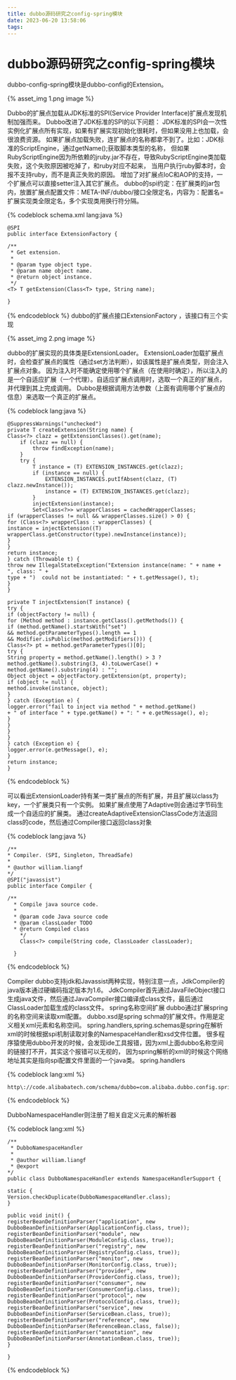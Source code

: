 ```yaml
---
title: dubbo源码研究之config-spring模块
date: 2023-06-20 13:58:06
tags:
---
```

# dubbo源码研究之config-spring模块

dubbo-config-spring模块是dubbo-config的Extension。

{% asset_img 1.png  image %}

Dubbo的扩展点加载从JDK标准的SPI(Service Provider Interface)扩展点发现机制加强而来。
Dubbo改进了JDK标准的SPI的以下问题：
JDK标准的SPI会一次性实例化扩展点所有实现，如果有扩展实现初始化很耗时，但如果没用上也加载，会很浪费资源。
如果扩展点加载失败，连扩展点的名称都拿不到了。比如：JDK标准的ScriptEngine，通过getName();获取脚本类型的名称，
但如果RubyScriptEngine因为所依赖的jruby.jar不存在，导致RubyScriptEngine类加载失败，这个失败原因被吃掉了，和ruby对应不起来，
当用户执行ruby脚本时，会报不支持ruby，而不是真正失败的原因。
增加了对扩展点IoC和AOP的支持，一个扩展点可以直接setter注入其它扩展点。
dubbo的spi约定：在扩展类的jar包内，放置扩展点配置文件：META-INF/dubbo/接口全限定名，内容为：配置名=扩展实现类全限定名，多个实现类用换行符分隔。

{% codeblock schema.xml lang:java   %}
    
    @SPI
    public interface ExtensionFactory {

    /** 
     * Get extension. 
     *  
     * @param type object type. 
     * @param name object name. 
     * @return object instance. 
     */  
    <T> T getExtension(Class<T> type, String name);  

    }
{% endcodeblock %}
dubbo的扩展点接口ExtensionFactory ，该接口有三个实现

{% asset_img 2.png  image %}

dubbo的扩展实现的具体类是ExtensionLoader。
ExtensionLoader加载扩展点时，会检查扩展点的属性（通过set方法判断），如该属性是扩展点类型，则会注入扩展点对象。
因为注入时不能确定使用哪个扩展点（在使用时确定），所以注入的是一个自适应扩展（一个代理）。自适应扩展点调用时，选取一个真正的扩展点，并代理到其上完成调用。
Dubbo是根据调用方法参数（上面有调用哪个扩展点的信息）来选取一个真正的扩展点。


{% codeblock  lang:java   %}

    @SuppressWarnings("unchecked")  
    private T createExtension(String name) {  
    Class<?> clazz = getExtensionClasses().get(name);  
        if (clazz == null) {  
            throw findException(name);  
        }  
        try {  
            T instance = (T) EXTENSION_INSTANCES.get(clazz);  
            if (instance == null) {  
                EXTENSION_INSTANCES.putIfAbsent(clazz, (T) clazz.newInstance());  
                instance = (T) EXTENSION_INSTANCES.get(clazz);  
            }  
            injectExtension(instance);  
            Set<Class<?>> wrapperClasses = cachedWrapperClasses;  
    if (wrapperClasses != null && wrapperClasses.size() > 0) {  
    for (Class<?> wrapperClass : wrapperClasses) {  
    instance = injectExtension((T) wrapperClass.getConstructor(type).newInstance(instance));  
    }  
    }  
    return instance;  
    } catch (Throwable t) {  
    throw new IllegalStateException("Extension instance(name: " + name + ", class: " +  
    type + ")  could not be instantiated: " + t.getMessage(), t);  
    }  
    }

    private T injectExtension(T instance) {  
    try {  
    if (objectFactory != null) {  
    for (Method method : instance.getClass().getMethods()) {  
    if (method.getName().startsWith("set")  
    && method.getParameterTypes().length == 1  
    && Modifier.isPublic(method.getModifiers())) {  
    Class<?> pt = method.getParameterTypes()[0];  
    try {  
    String property = method.getName().length() > 3 ? method.getName().substring(3, 4).toLowerCase() + method.getName().substring(4) : "";  
    Object object = objectFactory.getExtension(pt, property);  
    if (object != null) {  
    method.invoke(instance, object);  
    }  
    } catch (Exception e) {  
    logger.error("fail to inject via method " + method.getName()  
    + " of interface " + type.getName() + ": " + e.getMessage(), e);  
    }  
    }  
    }  
    }  
    } catch (Exception e) {  
    logger.error(e.getMessage(), e);  
    }  
    return instance;  
    }
{% endcodeblock %}

可以看出ExtensionLoader持有某一类扩展点的所有扩展，并且扩展以class为key，一个扩展类只有一个实例。
如果扩展点使用了Adaptive则会通过字节码生成一个自适应的扩展类。
通过createAdaptiveExtensionClassCode方法返回class的code，然后通过Compiler接口返回class对象

{% codeblock  lang:java   %}
    
    /**
    * Compiler. (SPI, Singleton, ThreadSafe)
    * 
    * @author william.liangf
    */  
    @SPI("javassist")  
    public interface Compiler {

    /**
      * Compile java source code.
      *
      * @param code Java source code
      * @param classLoader TODO
      * @return Compiled class
        */  
        Class<?> compile(String code, ClassLoader classLoader);

      }

{% endcodeblock %}

Compiler dubbo支持jdk和Javassist两种实现，特别注意一点，JdkCompiler的java版本通过硬编码指定版本为1.6。
JdkCompiler首先通过JavaFileObject接口生成java文件，然后通过JavaCompiler接口编译成class文件，最后通过ClassLoader加载生成的class文件。
spring名称空间扩展
dubbo通过扩展spring的名称空间来读取xml配置。
dubbo.xsd是spring schma的扩展文件。作用是定义相关xml元素和名称空间。
spring.handlers,spring.schemas是spring在解析xml的时候根据spi机制读取对象的NamespaceHandler和xsd文件位置。
很多程序猿使用dubbo开发的时候，会发现ide工具报错，因为xml上面dubbo名称空间的链接打不开，其实这个报错可以无视的，
因为spring解析的xml的时候这个网络地址其实是指向spi配置文件里面的一个java类。
spring.handlers

{% codeblock  lang:xml   %}

    http\://code.alibabatech.com/schema/dubbo=com.alibaba.dubbo.config.spring.schema.DubboNamespaceHandler
{% endcodeblock %}

DubboNamespaceHandler则注册了相关自定义元素的解析器

{% codeblock  lang:xml   %}

    /**
     * DubboNamespaceHandler
     * 
     * @author william.liangf
     * @export
    */  
    public class DubboNamespaceHandler extends NamespaceHandlerSupport {

    static {  
    Version.checkDuplicate(DubboNamespaceHandler.class);  
    }

    public void init() {  
    registerBeanDefinitionParser("application", new DubboBeanDefinitionParser(ApplicationConfig.class, true));  
    registerBeanDefinitionParser("module", new DubboBeanDefinitionParser(ModuleConfig.class, true));  
    registerBeanDefinitionParser("registry", new DubboBeanDefinitionParser(RegistryConfig.class, true));  
    registerBeanDefinitionParser("monitor", new DubboBeanDefinitionParser(MonitorConfig.class, true));  
    registerBeanDefinitionParser("provider", new DubboBeanDefinitionParser(ProviderConfig.class, true));  
    registerBeanDefinitionParser("consumer", new DubboBeanDefinitionParser(ConsumerConfig.class, true));  
    registerBeanDefinitionParser("protocol", new DubboBeanDefinitionParser(ProtocolConfig.class, true));  
    registerBeanDefinitionParser("service", new DubboBeanDefinitionParser(ServiceBean.class, true));  
    registerBeanDefinitionParser("reference", new DubboBeanDefinitionParser(ReferenceBean.class, false));  
    registerBeanDefinitionParser("annotation", new DubboBeanDefinitionParser(AnnotationBean.class, true));  
    }

    }
{% endcodeblock %}


